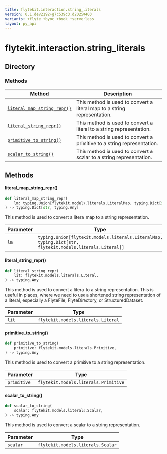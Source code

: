 ```yaml
---
title: flytekit.interaction.string_literals
version: 0.1.dev2192+g7c539c3.d20250403
variants: +flyte +byoc +byok +serverless
layout: py_api
---
```


# flytekit.interaction.string_literals

## Directory

### Methods

| Method | Description |
|-|-|
| [`literal_map_string_repr()`](#literal_map_string_repr) | This method is used to convert a literal map to a string representation. |
| [`literal_string_repr()`](#literal_string_repr) | This method is used to convert a literal to a string representation. |
| [`primitive_to_string()`](#primitive_to_string) | This method is used to convert a primitive to a string representation. |
| [`scalar_to_string()`](#scalar_to_string) | This method is used to convert a scalar to a string representation. |


## Methods

#### literal_map_string_repr()

```python
def literal_map_string_repr(
    lm: typing.Union[flytekit.models.literals.LiteralMap, typing.Dict[str, flytekit.models.literals.Literal]],
) -> typing.Dict[str, typing.Any]
```
This method is used to convert a literal map to a string representation.


| Parameter | Type |
|-|-|
| `lm` | `typing.Union[flytekit.models.literals.LiteralMap, typing.Dict[str, flytekit.models.literals.Literal]]` |

#### literal_string_repr()

```python
def literal_string_repr(
    lit: flytekit.models.literals.Literal,
) -> typing.Any
```
This method is used to convert a literal to a string representation. This is useful in places, where we need to
use a shortened string representation of a literal, especially a FlyteFile, FlyteDirectory, or StructuredDataset.


| Parameter | Type |
|-|-|
| `lit` | `flytekit.models.literals.Literal` |

#### primitive_to_string()

```python
def primitive_to_string(
    primitive: flytekit.models.literals.Primitive,
) -> typing.Any
```
This method is used to convert a primitive to a string representation.


| Parameter | Type |
|-|-|
| `primitive` | `flytekit.models.literals.Primitive` |

#### scalar_to_string()

```python
def scalar_to_string(
    scalar: flytekit.models.literals.Scalar,
) -> typing.Any
```
This method is used to convert a scalar to a string representation.


| Parameter | Type |
|-|-|
| `scalar` | `flytekit.models.literals.Scalar` |

